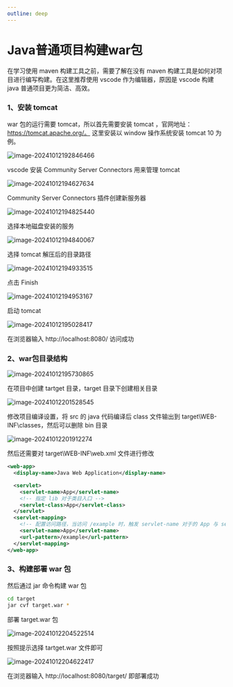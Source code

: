```yaml
---
outline: deep
---
```


# Java普通项目构建war包

在学习使用 maven 构建工具之前，需要了解在没有 maven 构建工具是如何对项目进行编写构建。在这里推荐使用 vscode 作为编辑器，原因是 vscode 构建 java 普通项目更为简洁、高效。

### 1、安装 tomcat 

war 包的运行需要 tomcat，所以首先需要安装 tomcat ，官网地址：https://tomcat.apache.org/。 这里安装以 window 操作系统安装 tomcat 10 为例。

![image-20241012192846466](images/image-20241012192846466.png)

vscode 安装 Community Server Connectors 用来管理 tomcat

![image-20241012194627634](images/image-20241012194627634.png)

Community Server Connectors 插件创建新服务器

![image-20241012194825440](images/image-20241012194825440.png)

选择本地磁盘安装的服务

![image-20241012194840067](images/image-20241012194840067.png)

选择 tomcat 解压后的目录路径

![image-20241012194933515](images/image-20241012194933515.png)

点击 Finish

![image-20241012194953167](images/image-20241012194953167.png)

启动 tomcat

![image-20241012195028417](images/image-20241012195028417.png)

在浏览器输入 http://localhost:8080/ 访问成功

### 2、war包目录结构

![image-20241012195730865](images/image-20241012195730865.png)

在项目中创建 tartget 目录，target 目录下创建相关目录

![image-20241012201528545](images/image-20241012201528545.png)

修改项目编译设置，将 src 的 java 代码编译后 class 文件输出到 target\WEB-INF\classes，然后可以删除 bin 目录

![image-20241012201912274](images/image-20241012201912274.png)

然后还需要对 target\WEB-INF\web.xml 文件进行修改

```xml
<web-app>
  <display-name>Java Web Application</display-name>

  <servlet>
    <servlet-name>App</servlet-name>
    <!-- 指定 lib 对于类目入口 -->
    <servlet-class>App</servlet-class>
  </servlet>
  <servlet-mapping>
    <!-- 配置访问路径，当访问 /example 时，触发 servlet-name 对于的 App 与 servlet 标签的 servlet-name 对于并执行相关类 -->
    <servlet-name>App</servlet-name>
    <url-pattern>/example</url-pattern>
  </servlet-mapping>
</web-app>
```

### 3、构建部署 war 包

然后通过 jar 命令构建 war 包

```bash
cd target
jar cvf target.war *
```

部署 target.war 包

![image-20241012204522514](images/image-20241012204522514.png)

按照提示选择 tartget.war 文件即可

![image-20241012204622417](images/image-20241012204622417.png)

在浏览器输入 http://localhost:8080/target/ 即部署成功
